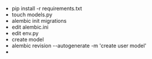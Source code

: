 - pip install -r requirements.txt
- touch models.py
- alembic init migrations
- edit alembic.ini
- edit env.py
- create model
- alembic revision --autogenerate -m 'create user model'
- 